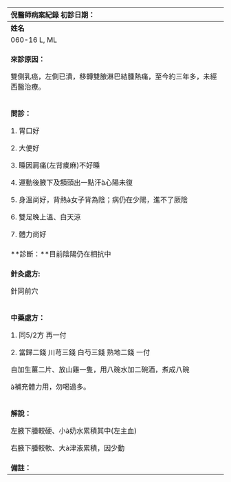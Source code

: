 ﻿|**倪醫師病案紀錄**          初診日期：|
| :- |
|**姓名**|**性別**|**年齡及體型**|**來診日期**|
|060-16 L, ML|女|50歲，瘦小|20080514|
|<p>**來診原因：**</p><p>雙側乳癌，左側已潰，移轉雙腋淋巴結腫熱痛，至今約三年多，未經西醫治療。</p>|
|<p>**問診：**</p><p>1. 胃口好</p><p>2. 大便好</p><p>3. 睡因肩痛(左背痠麻)不好睡</p><p>4. 運動後腋下及額頭出一點汗à心陽未復</p><p>5. 身溫尚好，背熱à女子背為陰；病仍在少陽，進不了厥陰</p><p>6. 雙足晚上溫、白天涼</p><p>7. 體力尚好</p>|
|**診斷：**目前陰陽仍在相抗中|
|<p>**針灸處方:** </p><p>針同前穴</p>|
|<p>**中藥處方：**</p><p>1. 同5/2方 再一付</p><p>2. 當歸二錢  川芎三錢  白芍三錢  熟地二錢  一付</p><p>自加生薑二片、放山雞一隻，用八碗水加二碗酒，煮成八碗</p><p>à補充體力用，勿喝過多。</p>|
|<p>**解說：**</p><p>左腋下腫較硬、小à奶水累積其中(左主血)</p><p>右腋下腫較軟、大à津液累積，因少動</p>|
|**備註：**|

